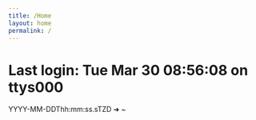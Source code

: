 ```yaml
---
title: /Home
layout: home
permalink: /
---
```


# Last login: Tue Mar 30 08:56:08 on ttys000
YYYY-MM-DDThh:mm:ss.sTZD
➜  ~ 

